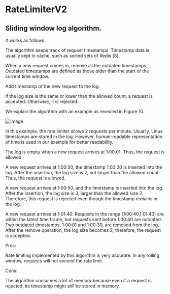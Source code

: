 # RateLimiterV2

## Sliding window log algorithm.
It works as follows:

The algorithm keeps track of request timestamps. Timestamp data is usually kept in cache, such as sorted sets of Redis [8].

When a new request comes in, remove all the outdated timestamps. Outdated timestamps are defined as those older than the start of the current time window.

Add timestamp of the new request to the log.

If the log size is the same or lower than the allowed count, a request is accepted. Otherwise, it is rejected.

We explain the algorithm with an example as revealed in Figure 10.


![image](https://user-images.githubusercontent.com/59387871/221431393-9c2618e4-d0a1-4e85-8868-68df0ac4b77a.png)


In this example, the rate limiter allows 2 requests per minute. Usually, Linux timestamps are stored in the log. However, human-readable representation of time is used in our example for better readability.

The log is empty when a new request arrives at 1:00:01. Thus, the request is allowed.

A new request arrives at 1:00:30, the timestamp 1:00:30 is inserted into the log. After the insertion, the log size is 2, not larger than the allowed count. Thus, the request is allowed.

A new request arrives at 1:00:50, and the timestamp is inserted into the log. After the insertion, the log size is 3, larger than the allowed size 2. Therefore, this request is rejected even though the timestamp remains in the log.

A new request arrives at 1:01:40. Requests in the range [1:00:40,1:01:40) are within the latest time frame, but requests sent before 1:00:40 are outdated. Two outdated timestamps, 1:00:01 and 1:00:30, are removed from the log. After the remove operation, the log size becomes 2; therefore, the request is accepted.

Pros:

Rate limiting implemented by this algorithm is very accurate. In any rolling window, requests will not exceed the rate limit.

Cons:

The algorithm consumes a lot of memory because even if a request is rejected, its timestamp might still be stored in memory.
